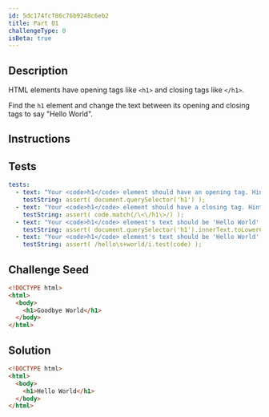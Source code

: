 ```yaml
---
id: 5dc174fcf86c76b9248c6eb2
title: Part 01
challengeType: 0
isBeta: true
---
```


## Description
<section id='description'>

HTML elements have opening tags like `<h1>` and closing tags like `</h1>`.

Find the `h1` element and change the text between its opening and closing tags to say "Hello World".

</section>

## Instructions
<section id='instructions'>

</section>

## Tests
<section id='tests'>

```yml
tests:
  - text: "Your <code>h1</code> element should have an opening tag. Hint: Opening tags have this syntax: <code>&lt;elementName&gt;</code>."
    testString: assert( document.querySelector('h1') );
  - text: "Your <code>h1</code> element should have a closing tag. Hint: <code>h1</code> elements have an opening and closing tag. Closing tags start with a <code>/</code>."
    testString: assert( code.match(/\<\/h1\>/) );
  - text: "Your <code>h1</code> element's text should be 'Hello World'. Hint: You have either omitted the text or have a typo."
    testString: assert( document.querySelector('h1').innerText.toLowerCase() === 'hello world' );
  - text: "Your <code>h1</code> element's text should be 'Hello World'. Hint: Only place the text 'Hello World' between the opening and closing <code>h1</code> tags."
    testString: assert( /hello\s+world/i.test(code) );

```

</section>

## Challenge Seed
<section id='challengeSeed'>

<div id='html-seed'>

```html
<!DOCTYPE html>
<html>
  <body>
    <h1>Goodbye World</h1>
  </body>
</html>
```

</div>
</section>

## Solution
<section id='solution'>

```html
<!DOCTYPE html>
<html>
  <body>
    <h1>Hello World</h1>
  </body>
</html>
```

</section>
